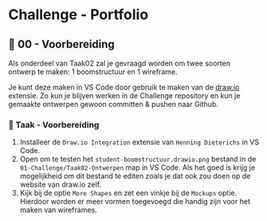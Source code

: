 # Challenge - Portfolio

## :rocket: 00 - Voorbereiding

Als onderdeel van Taak02 zal je gevraagd worden om twee soorten ontwerp te maken: 1 boomstructuur en 1 wireframe.

Je kunt deze maken in VS Code door gebruik te maken van de [draw.io](https://github.com/hediet/vscode-drawio) extensie. Zo kun je blijven werken in de Challenge repository en kun je gemaakte ontwerpen gewoon committen & pushen naar Github.

### :hammer: Taak - Voorbereiding

1. Installeer de `Draw.io Integration` extensie van `Henning Dieterichs` in VS Code.
2. Open om te testen het `student-boomstructuur.drawio.png` bestand in de `01-Challenge/Taak02-Ontwerpen` map in VS Code. Als het goed is krijg je mogelijkheid om dit bestand te editen zoals je dat ook zou doen op de website van draw.io zelf.
3. Kijk bij de optie `More Shapes` en zet een vinkje bij de `Mockups` optie. Hierdoor worden er meer vormen toegevoegd die handig zijn voor het maken van wireframes.
